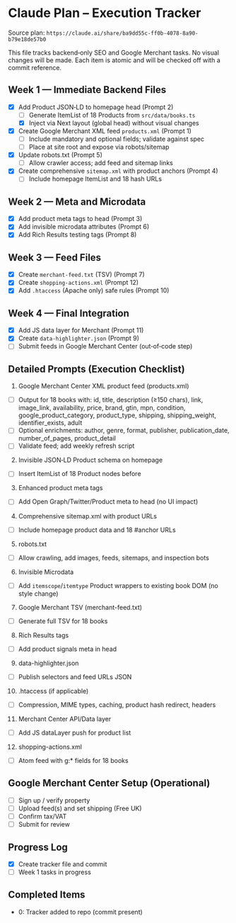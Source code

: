 # Claude Plan – Execution Tracker

Source plan: `https://claude.ai/share/ba9dd55c-ff0b-4078-8a90-b79e18de57b0`

This file tracks backend‑only SEO and Google Merchant tasks. No visual changes will be made. Each item is atomic and will be checked off with a commit reference.

## Week 1 — Immediate Backend Files
- [x] Add Product JSON‑LD to homepage head (Prompt 2)
  - [ ] Generate ItemList of 18 Products from `src/data/books.ts`
  - [x] Inject via Next layout (global head) without visual changes
- [x] Create Google Merchant XML feed `products.xml` (Prompt 1)
  - [ ] Include mandatory and optional fields; validate against spec
  - [ ] Place at site root and expose via robots/sitemap
- [x] Update robots.txt (Prompt 5)
  - [ ] Allow crawler access; add feed and sitemap links
- [x] Create comprehensive `sitemap.xml` with product anchors (Prompt 4)
  - [ ] Include homepage ItemList and 18 hash URLs

## Week 2 — Meta and Microdata
- [x] Add product meta tags to head (Prompt 3)
- [x] Add invisible microdata attributes (Prompt 6)
- [x] Add Rich Results testing tags (Prompt 8)

## Week 3 — Feed Files
- [x] Create `merchant-feed.txt` (TSV) (Prompt 7)
- [x] Create `shopping-actions.xml` (Prompt 12)
- [x] Add `.htaccess` (Apache only) safe rules (Prompt 10)

## Week 4 — Final Integration
- [x] Add JS data layer for Merchant (Prompt 11)
- [x] Create `data-highlighter.json` (Prompt 9)
- [ ] Submit feeds in Google Merchant Center (out‑of‑code step)

## Detailed Prompts (Execution Checklist)
1) Google Merchant Center XML product feed (products.xml)
- [ ] Output for 18 books with: id, title, description (≥150 chars), link, image_link, availability, price, brand, gtin, mpn, condition, google_product_category, product_type, shipping, shipping_weight, identifier_exists, adult
- [ ] Optional enrichments: author, genre, format, publisher, publication_date, number_of_pages, product_detail
- [ ] Validate feed; add weekly refresh script

2) Invisible JSON‑LD Product schema on homepage
- [ ] Insert ItemList of 18 Product nodes before </head>

3) Enhanced product meta tags
- [ ] Add Open Graph/Twitter/Product meta to head (no UI impact)

4) Comprehensive sitemap.xml with product URLs
- [ ] Include homepage product data and 18 #anchor URLs

5) robots.txt
- [ ] Allow crawling, add images, feeds, sitemaps, and inspection bots

6) Invisible Microdata
- [ ] Add `itemscope`/`itemtype` Product wrappers to existing book DOM (no style change)

7) Google Merchant TSV (merchant-feed.txt)
- [ ] Generate full TSV for 18 books

8) Rich Results tags
- [ ] Add product signals meta in head

9) data-highlighter.json
- [ ] Publish selectors and feed URLs JSON

10) .htaccess (if applicable)
- [ ] Compression, MIME types, caching, product hash redirect, headers

11) Merchant Center API/Data layer
- [ ] Add JS dataLayer push for product list

12) shopping-actions.xml
- [ ] Atom feed with g:* fields for 18 books

## Google Merchant Center Setup (Operational)
- [ ] Sign up / verify property
- [ ] Upload feed(s) and set shipping (Free UK)
- [ ] Confirm tax/VAT
- [ ] Submit for review

## Progress Log
- [x] Create tracker file and commit
- [ ] Week 1 tasks in progress

## Completed Items
- 0: Tracker added to repo (commit present)


